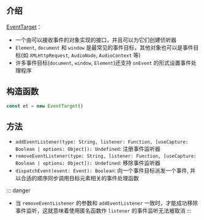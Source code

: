 ## 介绍

[EventTarget](https://developer.mozilla.org/zh-CN/docs/Web/API/EventTarget)：
+ 一个由可以接收事件的对象实现的接口，并且可以为它们创建侦听器
+ `Element`, `document` 和 `window` 是最常见的事件目标，其他对象也可以是事件目标(如 `XMLHttpRequest`, `AudioNode`, `AudioContext` 等)
+ 许多事件目标(`document`, `window`, `Element`)还支持 `onEvent` 的形式设置事件处理程序



## 构造函数

```js
const et = new EventTarget()
```



## 方法

+ `addEventListener(type: String, listener: Function, [useCapture: Boolean | options: Object]): Undefined`: 注册事件监听器
+ `removeEventListener(type: String, listener: Function, [useCapture: Boolean | options: Object]): Undefined`: 移除事件监听器
+ `dispatchEvent(event: Event): Boolean`: 向一个事件目标派发一个事件, 并以合适的顺序同步调用目标元素相关的事件处理函数

::: danger
+ 当 `removeEventListener` 的参数和 `addEventListener` 一致时，才能成功移除事件监听，这就意味着使用匿名函数作 `listener` 的事件监听无法被取消
:::